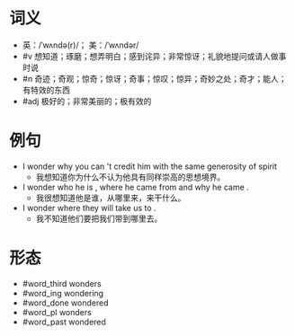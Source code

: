 # 词义
- 英：/ˈwʌndə(r)/； 美：/ˈwʌndər/
- #v 想知道；琢磨；想弄明白；感到诧异；非常惊讶；礼貌地提问或请人做事时说
- #n 奇迹；奇观；惊奇；惊讶；奇事；惊叹；惊异；奇妙之处；奇才；能人；有特效的东西
- #adj 极好的；非常美丽的；极有效的
# 例句
- I wonder why you can 't credit him with the same generosity of spirit
	- 我想知道你为什么不认为他具有同样崇高的思想境界。
- I wonder who he is , where he came from and why he came .
	- 我很想知道他是谁，从哪里来，来干什么。
- I wonder where they will take us to .
	- 我不知道他们要把我们带到哪里去。
# 形态
- #word_third wonders
- #word_ing wondering
- #word_done wondered
- #word_pl wonders
- #word_past wondered
